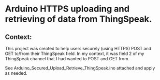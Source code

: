 # Arduino HTTPS uploading and retrieving of data from ThingSpeak. #

## Context: ##
This project was created to help users securely (using HTTPS) POST and GET to/from their ThingSpeak field. 
In my context, it was field 2 of my ThingSpeak channel that I had wanted to POST and GET from.

See Arduino_Secured_Upload_Retrieve_ThingSpeak.ino attached and apply as needed.
